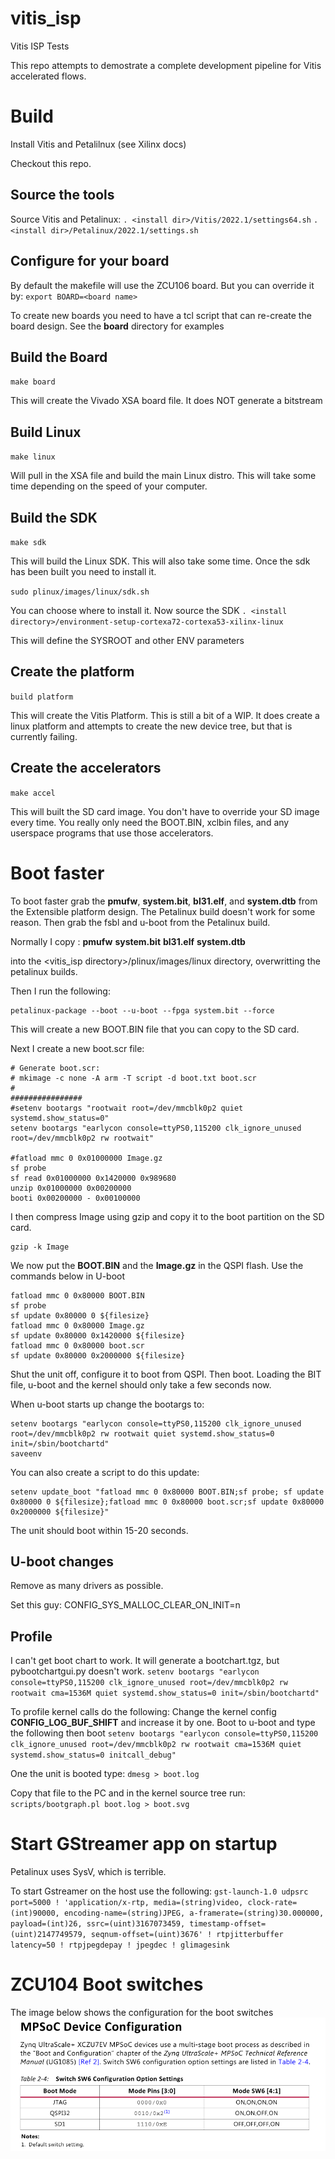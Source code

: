 # vitis_isp
Vitis ISP Tests

This repo attempts to demostrate a complete development pipeline for Vitis
accelerated flows.

# Build
Install Vitis and Petalilnux (see Xilinx docs)

Checkout this repo.

## Source the tools
Source Vitis and Petalinux:
`. <install dir>/Vitis/2022.1/settings64.sh`
`. <install dir>/Petalinux/2022.1/settings.sh`

## Configure for your board
By default the makefile will use the ZCU106 board. But you can override
it by:
`export BOARD=<board name>`

To create new boards you need to have a tcl script that can re-create the board
design. See the **board** directory for examples

## Build the Board
`make board`

This will create the Vivado XSA board file. It does NOT generate a bitstream

## Build Linux
`make linux`

Will pull in the XSA file and build the main Linux distro. This will take
some time depending on the speed of your computer.

## Build the SDK
`make sdk`

This will build the Linux SDK. This will also take some time. Once the sdk
has been built you need to install it.

`sudo plinux/images/linux/sdk.sh`

You can choose where to install it. Now source the SDK
`. <install directory>/environment-setup-cortexa72-cortexa53-xilinx-linux`

This will define the SYSROOT and other ENV parameters

## Create the platform
`build platform`

This will create the Vitis Platform. This is still a bit of a WIP. It does create
a linux platform and attempts to create the new device tree, but that is
currently failing.

## Create the accelerators
`make accel`

This will built the SD card image. You don't have to override your SD image
every time. You really only need the BOOT.BIN, xclbin files, and any userspace
programs that use those accelerators.

# Boot faster
To boot faster grab the **pmufw**, **system.bit**, **bl31.elf**, and
**system.dtb** from the Extensible platform design.
The Petalinux build doesn't work for some reason.
Then grab the fsbl and u-boot from the Petalinux build.

Normally I copy :
**pmufw**
**system.bit**
**bl31.elf**
**system.dtb**

into the <vitis_isp directory>/plinux/images/linux directory, overwritting
the petalinux builds.

Then I run the following:
```
petalinux-package --boot --u-boot --fpga system.bit --force
```

This will create a new BOOT.BIN file that you can copy to the SD card.

Next I create a new boot.scr file:

```
# Generate boot.scr:
# mkimage -c none -A arm -T script -d boot.txt boot.scr
#
################
#setenv bootargs "rootwait root=/dev/mmcblk0p2 quiet systemd.show_status=0"
setenv bootargs "earlycon console=ttyPS0,115200 clk_ignore_unused root=/dev/mmcblk0p2 rw rootwait"

#fatload mmc 0 0x01000000 Image.gz
sf probe
sf read 0x01000000 0x1420000 0x989680
unzip 0x01000000 0x00200000
booti 0x00200000 - 0x00100000
```

I then compress Image using gzip and copy it to the boot partition on the SD
card.
```
gzip -k Image
```

We now put the **BOOT.BIN** and the **Image.gz** in the QSPI flash. Use
the commands below in U-boot
```
fatload mmc 0 0x80000 BOOT.BIN
sf probe
sf update 0x80000 0 ${filesize}
fatload mmc 0 0x80000 Image.gz
sf update 0x80000 0x1420000 ${filesize}
fatload mmc 0 0x80000 boot.scr
sf update 0x80000 0x2000000 ${filesize}
```

Shut the unit off, configure it to boot from QSPI. Then boot. Loading the
BIT file, u-boot and the kernel should only take a few seconds now.

When u-boot starts up change the bootargs to:
```
setenv bootargs "earlycon console=ttyPS0,115200 clk_ignore_unused root=/dev/mmcblk0p2 rw rootwait quiet systemd.show_status=0 init=/sbin/bootchartd"
saveenv
```

You can also create a script to do this update:
```
setenv update_boot "fatload mmc 0 0x80000 BOOT.BIN;sf probe; sf update 0x80000 0 ${filesize};fatload mmc 0 0x80000 boot.scr;sf update 0x80000 0x2000000 ${filesize}"
```

The unit should boot within 15-20 seconds.

## U-boot changes
Remove as many drivers as possible.

Set this guy:
CONFIG_SYS_MALLOC_CLEAR_ON_INIT=n

## Profile

I can't get boot chart to work. It will generate a bootchart.tgz, but pybootchartgui.py doesn't work.
`setenv bootargs "earlycon console=ttyPS0,115200 clk_ignore_unused root=/dev/mmcblk0p2 rw rootwait cma=1536M quiet systemd.show_status=0 init=/sbin/bootchartd"`


To profile kernel calls do the following:
Change the kernel config **CONFIG_LOG_BUF_SHIFT** and increase it by one.
Boot to u-boot and type the following then boot
`setenv bootargs "earlycon console=ttyPS0,115200 clk_ignore_unused root=/dev/mmcblk0p2 rw rootwait cma=1536M quiet systemd.show_status=0 initcall_debug"`

One the unit is booted type:
`dmesg > boot.log`

Copy that file to the PC and in the kernel source tree run:
`scripts/bootgraph.pl boot.log > boot.svg`

# Start GStreamer app on startup
Petalinux uses SysV, which is terrible.

To start Gstreamer on the host use the following:
`gst-launch-1.0 udpsrc port=5000 ! 'application/x-rtp, media=(string)video, clock-rate=(int)90000, encoding-name=(string)JPEG, a-framerate=(string)30.000000, payload=(int)26, ssrc=(uint)3167073459, timestamp-offset=(uint)2147749579, seqnum-offset=(uint)3676' ! rtpjitterbuffer latency=50 ! rtpjpegdepay ! jpegdec ! glimagesink`

# ZCU104 Boot switches
The image below shows the configuration for the boot switches
![switches](ZCU104_switches.png)